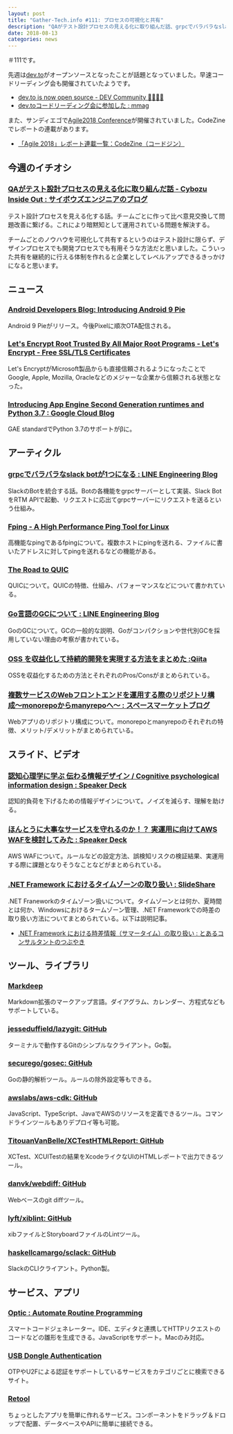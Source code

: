 ```yaml
---
layout: post
title: "Gather-Tech.info #111: プロセスの可視化と共有"
description: "QAがテスト設計プロセスの見える化に取り組んだ話、grpcでバラバラなslack botが1つになる など"
date: 2018-08-13
categories: news
---
```


＃111です。

先週は[dev.to](https://dev.to/)がオープンソースとなったことが話題となっていました。早速コードリーディング会も開催されていたようです。

- [dev.to is now open source - DEV Community 👩‍💻👨‍💻](https://dev.to/ben/devto-is-now-open-source-5n1)
- [dev.toコードリーディング会に参加した : mmag](https://joe-noh.hatenablog.com/entry/2018/08/11/010412)

また、サンディエゴで[Agile2018 Conference](https://www.agilealliance.org/agile2018/)が開催されていました。CodeZineでレポートの連載があります。

- [「Agile 2018」レポート連載一覧：CodeZine（コードジン）](https://codezine.jp/article/corner/747)

## 今週のイチオシ

### [QAがテスト設計プロセスの見える化に取り組んだ話 - Cybozu Inside Out : サイボウズエンジニアのブログ](http://blog.cybozu.io/entry/2018/08/06/080000)

テスト設計プロセスを見える化する話。チームごとに作って比べ意見交換して問題改善に繋げる。これにより暗黙知として運用されている問題を解決する。

チームごとのノウハウを可視化して共有するというのはテスト設計に限らず、デザインプロセスでも開発プロセスでも有用そうな方法だと思いました。こういった共有を継続的に行える体制を作れると企業としてレベルアップできるきっかけになると思います。

## ニュース

### [Android Developers Blog: Introducing Android 9 Pie](https://android-developers.googleblog.com/2018/08/introducing-android-9-pie.html)

Android 9 Pieがリリース。今後Pixelに順次OTA配信される。

### [Let's Encrypt Root Trusted By All Major Root Programs - Let's Encrypt - Free SSL/TLS Certificates](https://letsencrypt.org/2018/08/06/trusted-by-all-major-root-programs.html)

Let's EncryptがMicrosoft製品からも直接信頼されるようになったことでGoogle, Apple, Mozilla, Oracleなどのメジャーな企業から信頼される状態となった。

### [Introducing App Engine Second Generation runtimes and Python 3.7 : Google Cloud Blog](https://cloud.google.com/blog/products/gcp/introducing-app-engine-second-generation-runtimes-and-python-3-7)

GAE standardでPython 3.7のサポートがβに。

## アーティクル

### [grpcでバラバラなslack botが1つになる : LINE Engineering Blog](https://engineering.linecorp.com/ja/blog/detail/345)

SlackのBotを統合する話。Botの各機能をgrpcサーバーとして実装、Slack BotをRTM APIで起動、リクエストに応出てgrpcサーバーにリクエストを送るという仕組み。

### [Fping - A High Performance Ping Tool for Linux](https://www.tecmint.com/ping-multiple-linux-hosts-using-fping/)

高機能なpingであるfpingについて。複数ホストにpingを送れる、ファイルに書いたアドレスに対してpingを送れるなどの機能がある。

### [The Road to QUIC](https://blog.cloudflare.com/the-road-to-quic/)

QUICについて。QUICの特徴、仕組み、パフォーマンスなどについて書かれている。

### [Go言語のGCについて : LINE Engineering Blog](https://engineering.linecorp.com/ja/blog/detail/342)

GoのGCについて。GCの一般的な説明、Goがコンパクションや世代別GCを採用していない理由の考察が書かれている。

### [OSS を収益化して持続的開発を実現する方法をまとめた :Qiita](https://qiita.com/aggre/items/3b4a6f6dd0ecb384d250)

OSSを収益化するための方法とそれぞれのPros/Consがまとめられている。

### [複数サービスのWebフロントエンドを運用する際のリポジトリ構成〜monorepoからmanyrepoへ〜 : スペースマーケットブログ](https://blog.spacemarket.com/code/web-frontend-repository-composition-monorepo-or-manyrepo/)

Webアプリのリポジトリ構成について。monorepoとmanyrepoのそれぞれの特徴、メリット/デメリットがまとめられている。

## スライド、ビデオ

### [認知心理学に学ぶ 伝わる情報デザイン / Cognitive psychological information design : Speaker Deck](https://speakerdeck.com/majimasachi/cognitive-psychological-information-design)

認知的負荷を下げるための情報デザインについて。ノイズを減らす、理解を助ける。

### [ほんとうに大事なサービスを守れるのか！？ 実運用に向けてAWS WAFを検討してみた : Speaker Deck](https://speakerdeck.com/rtechkouhou/hontounida-shi-nasabisuwoshou-rerufalseka-shi-yun-yong-nixiang-keteaws-wafwojian-tao-sitemita)

AWS WAFについて。ルールなどの設定方法、誤検知リスクの検証結果、実運用する際に課題となりそうなことなどがまとめられている。

### [.NET Framework におけるタイムゾーンの取り扱い : SlideShare](https://www.slideshare.net/nakama000/net-framework-109405661?ref=https://blogs.msdn.microsoft.com/nakama/2018/08/11/timezone/)

.NET Franeworkのタイムゾーン扱いについて。タイムゾーンとは何か、夏時間とは何か、Windowsにおけるタームゾーン管理、.NET Frameworkでの時差の取り扱い方法についてまとめられている。以下は説明記事。

- [.NET Framework における時差情報（サマータイム）の取り扱い : とあるコンサルタントのつぶやき](https://blogs.msdn.microsoft.com/nakama/2018/08/11/timezone/)

## ツール、ライブラリ

### [Markdeep](http://casual-effects.com/markdeep/)

Markdown拡張のマークアップ言語。ダイアグラム、カレンダー、方程式などもサポートしている。

### [jesseduffield/lazygit: GitHub](https://github.com/jesseduffield/lazygit)

ターミナルで動作するGitのシンプルなクライアント。Go製。

### [securego/gosec: GitHub](https://github.com/securego/gosec)

Goの静的解析ツール。ルールの除外設定等もできる。

### [awslabs/aws-cdk: GitHub](https://github.com/awslabs/aws-cdk)

JavaScript、TypeScript、JavaでAWSのリソースを定義できるツール。コマンドラインツールもありデプロイ等も可能。

### [TitouanVanBelle/XCTestHTMLReport: GitHub](https://github.com/TitouanVanBelle/XCTestHTMLReport)

XCTest、XCUITestの結果をXcodeライクなUIのHTMLレポートで出力できるツール。

### [danvk/webdiff: GitHub](https://github.com/danvk/webdiff)

Webベースのgit diffツール。

### [lyft/xiblint: GitHub](https://github.com/lyft/xiblint)

xibファイルとStoryboardファイルのLintツール。

### [haskellcamargo/sclack: GitHub](https://github.com/haskellcamargo/sclack)

SlackのCLIクライアント。Python製。

## サービス、アプリ

### [Optic : Automate Routine Programming](https://useoptic.com/)

スマートコードジェネレーター。IDE、エディタと連携してHTTPリクエストのコードなどの雛形を生成できる。JavaScriptをサポート。Macのみ対応。

### [USB Dongle Authentication](https://www.dongleauth.info/)

OTPやU2Fによる認証をサポートしているサービスをカテゴリごとに検索できるサイト。

### [Retool](https://tryretool.com/)

ちょっとしたアプリを簡単に作れるサービス。コンポーネントをドラッグ＆ドロップで配置、データベースやAPIに簡単に接続できる。
